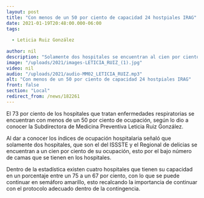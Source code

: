 ```yaml
---
layout: post
title: "Con menos de un 50 por ciento de capacidad 24 hostpiales IRAG"
date: 2021-01-19T20:48:00.000-06:00
tags:
  
  - Leticia Ruiz González
  
author: nil
description: "Solamente dos hospitales se encuentran al cien por ciento."
image: "/uploads/2021/images-LETICIA_RUIZ_(1).jpg"
video: nil
audio: "/uploads/2021/audio-MM02_LETICIA_RUIZ.mp3"
alt: "Con menos de un 50 por ciento de capacidad 24 hostpiales IRAG"
front: false
section: "Local"
redirect_from: /news/182261
---
```


El 73 por ciento de los hospitales que tratan enfermedades respiratorias se encuentran con menos de un 50 por ciento de ocupación, según lo dio a conocer la Subdirectora de Medicina Preventiva Leticia Ruiz González.

Al dar a conocer los índices de ocupación hospitalaria señaló que solamente dos hospitales, que son el del ISSSTE y el Regional de delicias se encuentran a un cien por ciento de su ocupación, esto por el bajo número de camas que se tienen en los hospitales.

Dentro de la estadística existen cuatro hospitales que tienen su capacidad en un porcentaje entre un 75 a un 67 por ciento, con lo que se puede continuar en semáforo amarillo, esto recalcando la importancia de continuar con el protocolo adecuado dentro de la contingencia.